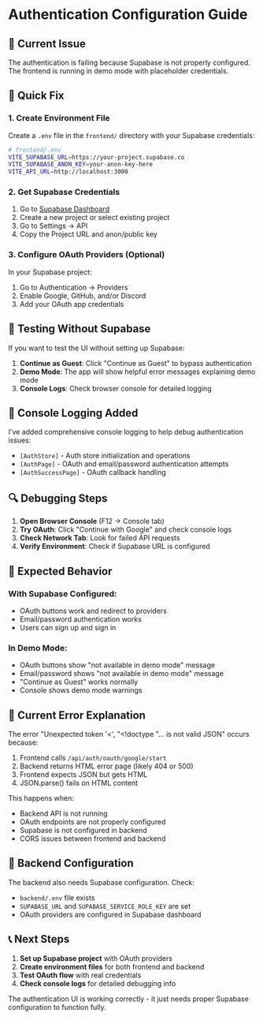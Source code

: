 # Authentication Configuration Guide

## 🔧 Current Issue
The authentication is failing because Supabase is not properly configured. The frontend is running in demo mode with placeholder credentials.

## 🚀 Quick Fix

### 1. Create Environment File
Create a `.env` file in the `frontend/` directory with your Supabase credentials:

```bash
# frontend/.env
VITE_SUPABASE_URL=https://your-project.supabase.co
VITE_SUPABASE_ANON_KEY=your-anon-key-here
VITE_API_URL=http://localhost:3000
```

### 2. Get Supabase Credentials
1. Go to [Supabase Dashboard](https://supabase.com/dashboard)
2. Create a new project or select existing project
3. Go to Settings → API
4. Copy the Project URL and anon/public key

### 3. Configure OAuth Providers (Optional)
In your Supabase project:
1. Go to Authentication → Providers
2. Enable Google, GitHub, and/or Discord
3. Add your OAuth app credentials

## 🧪 Testing Without Supabase

If you want to test the UI without setting up Supabase:

1. **Continue as Guest**: Click "Continue as Guest" to bypass authentication
2. **Demo Mode**: The app will show helpful error messages explaining demo mode
3. **Console Logs**: Check browser console for detailed logging

## 📝 Console Logging Added

I've added comprehensive console logging to help debug authentication issues:

- `[AuthStore]` - Auth store initialization and operations
- `[AuthPage]` - OAuth and email/password authentication attempts
- `[AuthSuccessPage]` - OAuth callback handling

## 🔍 Debugging Steps

1. **Open Browser Console** (F12 → Console tab)
2. **Try OAuth**: Click "Continue with Google" and check console logs
3. **Check Network Tab**: Look for failed API requests
4. **Verify Environment**: Check if Supabase URL is configured

## 🎯 Expected Behavior

### With Supabase Configured:
- OAuth buttons work and redirect to providers
- Email/password authentication works
- Users can sign up and sign in

### In Demo Mode:
- OAuth buttons show "not available in demo mode" message
- Email/password shows "not available in demo mode" message
- "Continue as Guest" works normally
- Console shows demo mode warnings

## 🚨 Current Error Explanation

The error "Unexpected token '<', "<!doctype "... is not valid JSON" occurs because:

1. Frontend calls `/api/auth/oauth/google/start`
2. Backend returns HTML error page (likely 404 or 500)
3. Frontend expects JSON but gets HTML
4. JSON.parse() fails on HTML content

This happens when:
- Backend API is not running
- OAuth endpoints are not properly configured
- Supabase is not configured in backend
- CORS issues between frontend and backend

## 🔧 Backend Configuration

The backend also needs Supabase configuration. Check:
- `backend/.env` file exists
- `SUPABASE_URL` and `SUPABASE_SERVICE_ROLE_KEY` are set
- OAuth providers are configured in Supabase dashboard

## 📞 Next Steps

1. **Set up Supabase project** with OAuth providers
2. **Create environment files** for both frontend and backend
3. **Test OAuth flow** with real credentials
4. **Check console logs** for detailed debugging info

The authentication UI is working correctly - it just needs proper Supabase configuration to function fully.
